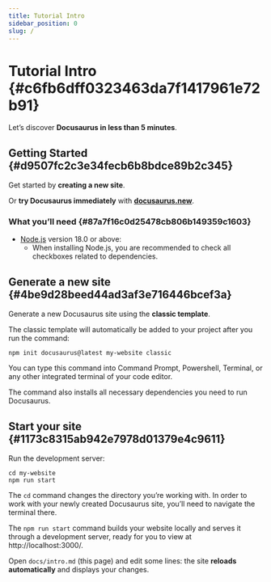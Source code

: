 ```yaml
---
title: Tutorial Intro
sidebar_position: 0
slug: /
---
```




# Tutorial Intro {#c6fb6dff0323463da7f1417961e72b91}


Let’s discover **Docusaurus in less than 5 minutes**.


## Getting Started {#d9507fc2c3e34fecb6b8bdce89b2c345}


Get started by **creating a new site**.


Or **try Docusaurus immediately** with [**docusaurus.new**](https://docusaurus.new/).


### What you’ll need {#87a7f16c0d25478cb806b149359c1603}

- [Node.js](https://nodejs.org/en/download/) version 18.0 or above:
	- When installing Node.js, you are recommended to check all checkboxes related to dependencies.

## Generate a new site {#4be9d28beed44ad3af3e716446bcef3a}


Generate a new Docusaurus site using the **classic template**.


The classic template will automatically be added to your project after you run the command:


```shell
npm init docusaurus@latest my-website classic
```


You can type this command into Command Prompt, Powershell, Terminal, or any other integrated terminal of your code editor.


The command also installs all necessary dependencies you need to run Docusaurus.


## Start your site {#1173c8315ab942e7978d01379e4c9611}


Run the development server:


```shell
cd my-website
npm run start
```


The `cd` command changes the directory you’re working with. In order to work with your newly created Docusaurus site, you’ll need to navigate the terminal there.


The `npm run start` command builds your website locally and serves it through a development server, ready for you to view at http://localhost:3000/.


Open `docs/intro.md` (this page) and edit some lines: the site **reloads automatically** and displays your changes.

